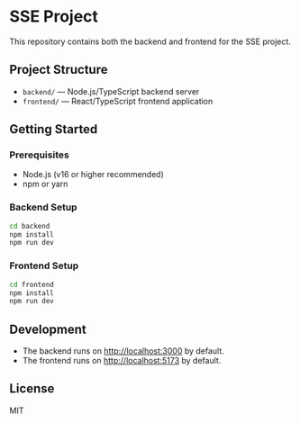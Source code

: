 # SSE Project

This repository contains both the backend and frontend for the SSE project.

## Project Structure

- `backend/` — Node.js/TypeScript backend server
- `frontend/` — React/TypeScript frontend application

## Getting Started

### Prerequisites

- Node.js (v16 or higher recommended)
- npm or yarn

### Backend Setup

```bash
cd backend
npm install
npm run dev
```

### Frontend Setup

```bash
cd frontend
npm install
npm run dev
```

## Development

- The backend runs on [http://localhost:3000](http://localhost:3000) by default.
- The frontend runs on [http://localhost:5173](http://localhost:5173) by default.

## License

MIT
